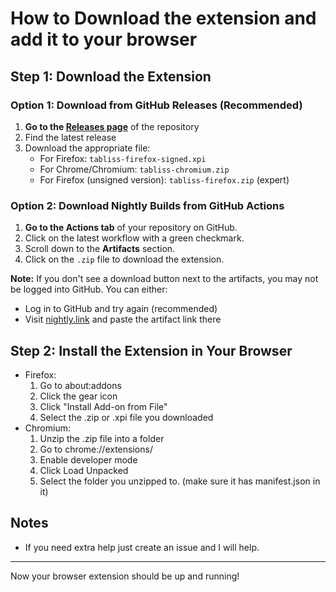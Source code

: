 # How to Download the extension and add it to your browser

## Step 1: Download the Extension

### Option 1: Download from GitHub Releases (Recommended)

1. **Go to the [Releases page](https://github.com/BookCatKid/TablissNG/releases)** of the repository
2. Find the latest release
3. Download the appropriate file:
   - For Firefox: `tabliss-firefox-signed.xpi`
   <!-- node to self: use `powershell curl -O $(curl -s "https://addons.mozilla.org/api/v5/addons/addon/tablissng/" | jq -r ".current_version.file.url")` to download latest signed version from firefox store. -->
   - For Chrome/Chromium: `tabliss-chromium.zip`
   - For Firefox (unsigned version): `tabliss-firefox.zip` (expert)

### Option 2: Download Nightly Builds from GitHub Actions

1. **Go to the Actions tab** of your repository on GitHub.
2. Click on the latest workflow with a green checkmark.
3. Scroll down to the **Artifacts** section.
4. Click on the `.zip` file to download the extension.

**Note:** If you don't see a download button next to the artifacts, you may not be logged into GitHub. You can either:

- Log in to GitHub and try again (recommended)
- Visit [nightly.link](https://nightly.link) and paste the artifact link there

## Step 2: Install the Extension in Your Browser

- Firefox:
  1. Go to  about\:addons
  2. Click the gear icon
  3. Click "Install Add-on from File"
  4. Select the .zip or .xpi file you downloaded
- Chromium:
  1. Unzip the .zip file into a folder
  2. Go to chrome://extensions/
  3. Enable developer mode
  4. Click Load Unpacked
  5. Select the folder you unzipped to. (make sure it has manifest.json in it)

## Notes

- If you need extra help just create an issue and I will help.

---

Now your browser extension should be up and running!
